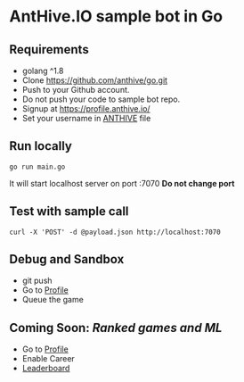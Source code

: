 # AntHive.IO sample bot in Go

## Requirements
- golang ^1.8
- Clone https://github.com/anthive/go.git
- Push to your Github account.
- Do not push your code to sample bot repo.
- Signup at https://profile.anthive.io/
- Set your username in [ANTHIVE](ANTHIVE) file

## Run locally
```
go run main.go
```
It will start localhost server on port :7070 **Do not change port**

## Test with sample call
```
curl -X 'POST' -d @payload.json http://localhost:7070
```

## Debug and Sandbox
- git push
- Go to [Profile](https://profile.anthive.io/)
- Queue the game

## Coming Soon: *Ranked games and ML*
- Go to [Profile](https://profile.anthive.io/)
- Enable Career
- [Leaderboard](https://anthive.io/liaderboard)
